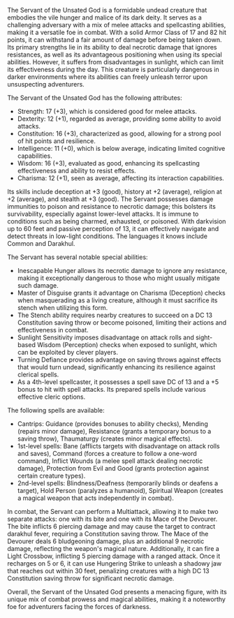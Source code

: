 The Servant of the Unsated God is a formidable undead creature that embodies the vile hunger and malice of its dark deity. It serves as a challenging adversary with a mix of melee attacks and spellcasting abilities, making it a versatile foe in combat. With a solid Armor Class of 17 and 82 hit points, it can withstand a fair amount of damage before being taken down. Its primary strengths lie in its ability to deal necrotic damage that ignores resistances, as well as its advantageous positioning when using its special abilities. However, it suffers from disadvantages in sunlight, which can limit its effectiveness during the day. This creature is particularly dangerous in darker environments where its abilities can freely unleash terror upon unsuspecting adventurers.

The Servant of the Unsated God has the following attributes:
- Strength: 17 (+3), which is considered good for melee attacks.
- Dexterity: 12 (+1), regarded as average, providing some ability to avoid attacks.
- Constitution: 16 (+3), characterized as good, allowing for a strong pool of hit points and resilience.
- Intelligence: 11 (+0), which is below average, indicating limited cognitive capabilities.
- Wisdom: 16 (+3), evaluated as good, enhancing its spellcasting effectiveness and ability to resist effects.
- Charisma: 12 (+1), seen as average, affecting its interaction capabilities.

Its skills include deception at +3 (good), history at +2 (average), religion at +2 (average), and stealth at +3 (good). The Servant possesses damage immunities to poison and resistance to necrotic damage; this bolsters its survivability, especially against lower-level attacks. It is immune to conditions such as being charmed, exhausted, or poisoned. With darkvision up to 60 feet and passive perception of 13, it can effectively navigate and detect threats in low-light conditions. The languages it knows include Common and Darakhul.

The Servant has several notable special abilities:
- Inescapable Hunger allows its necrotic damage to ignore any resistance, making it exceptionally dangerous to those who might usually mitigate such damage.
- Master of Disguise grants it advantage on Charisma (Deception) checks when masquerading as a living creature, although it must sacrifice its stench when utilizing this form.
- The Stench ability requires nearby creatures to succeed on a DC 13 Constitution saving throw or become poisoned, limiting their actions and effectiveness in combat.
- Sunlight Sensitivity imposes disadvantage on attack rolls and sight-based Wisdom (Perception) checks when exposed to sunlight, which can be exploited by clever players.
- Turning Defiance provides advantage on saving throws against effects that would turn undead, significantly enhancing its resilience against clerical spells.
- As a 4th-level spellcaster, it possesses a spell save DC of 13 and a +5 bonus to hit with spell attacks. Its prepared spells include various effective cleric options.

The following spells are available:
- Cantrips: Guidance (provides bonuses to ability checks), Mending (repairs minor damage), Resistance (grants a temporary bonus to a saving throw), Thaumaturgy (creates minor magical effects).
- 1st-level spells: Bane (afflicts targets with disadvantage on attack rolls and saves), Command (forces a creature to follow a one-word command), Inflict Wounds (a melee spell attack dealing necrotic damage), Protection from Evil and Good (grants protection against certain creature types).
- 2nd-level spells: Blindness/Deafness (temporarily blinds or deafens a target), Hold Person (paralyzes a humanoid), Spiritual Weapon (creates a magical weapon that acts independently in combat).

In combat, the Servant can perform a Multiattack, allowing it to make two separate attacks: one with its bite and one with its Mace of the Devourer. The bite inflicts 6 piercing damage and may cause the target to contract darakhul fever, requiring a Constitution saving throw. The Mace of the Devourer deals 6 bludgeoning damage, plus an additional 9 necrotic damage, reflecting the weapon's magical nature. Additionally, it can fire a Light Crossbow, inflicting 5 piercing damage with a ranged attack. Once it recharges on 5 or 6, it can use Hungering Strike to unleash a shadowy jaw that reaches out within 30 feet, penalizing creatures with a high DC 13 Constitution saving throw for significant necrotic damage.

Overall, the Servant of the Unsated God presents a menacing figure, with its unique mix of combat prowess and magical abilities, making it a noteworthy foe for adventurers facing the forces of darkness.